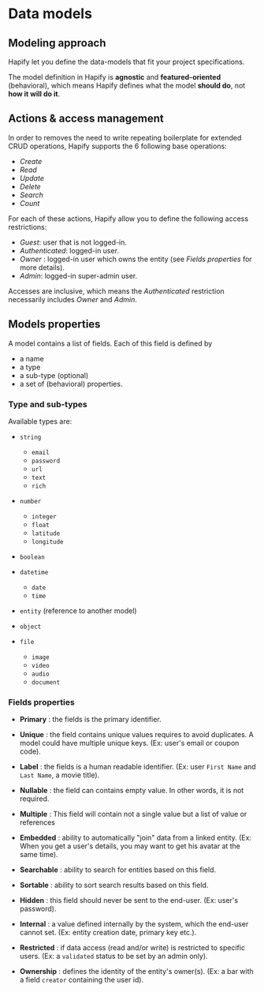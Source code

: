 # Data models

## Modeling approach

Hapify let you define the data-models that fit your project specifications.

The model definition in Hapify is **agnostic** and **featured-oriented** (behavioral), which means Hapify defines what the model **should do**, not **how it will do it**.

## Actions & access management

In order to removes the need to write repeating boilerplate for extended CRUD operations,  Hapify supports the 6 following base operations:

-   _Create_
-   _Read_
-   _Update_
-   _Delete_
-   _Search_
-   _Count_

For each of these actions, Hapify allow you to define the following access restrictions:

-   _Guest_: user that is not logged-in.
-   _Authenticated_: logged-in user.
-   _Owner_ : logged-in user which owns the entity (see *Fields properties* for more details).
-   _Admin_: logged-in super-admin user.

Accesses are inclusive, which means the _Authenticated_ restriction necessarily includes _Owner_ and _Admin_.

## Models properties

A model contains a list of fields. Each of this field is defined by
- a name
- a type
- a sub-type (optional)
- a set of (behavioral) properties.

### Type and sub-types

Available types are:

- `string`
	- `email`
	- `password`
	- `url`
	- `text`
	- `rich`
 
- `number`
	- `integer`
	- `float`
	- `latitude`
	- `longitude`

- `boolean`

- `datetime`
	- `date`
	- `time`

- `entity` (reference to another model)

- `object`

- `file`
	- `image`
	- `video`
	- `audio`
	- `document`

### Fields properties

- **Primary** : the fields is the primary identifier.

- **Unique** : the field contains unique values requires to avoid duplicates. A model could have multiple unique keys. (Ex: user's email or coupon code).

- **Label** : the fields is a human readable identifier. (Ex: user `First Name` and `Last Name`, a movie title).

- **Nullable** : the field can contains empty value. In other words, it is not required.

- **Multiple** : This field will contain not a single value but a list of value or references

- **Embedded** : ability to automatically "join" data from a linked entity. (Ex: When you get a user's details, you may want to get his avatar at the same time). 

- **Searchable** : ability to search for entities based on this field.

- **Sortable** : ability to sort search results based on this field.

- **Hidden** : this field should never be sent to the end-user. (Ex: user's password).
	
- **Internal** : a value defined internally by the system, which the end-user cannot set. (Ex: entity creation date, primary key etc.).
	
- **Restricted** : if data access (read and/or write) is restricted to specific users. (Ex: a `validated` status to be set by an admin only).

- **Ownership** : defines the identity of the entity's owner(s). (Ex: a bar with a field `creator` containing the user id).
